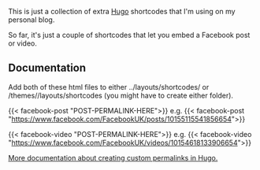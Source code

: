 This is just a collection of extra [Hugo](https://hugodocs.info/) shortcodes that I'm using on my personal blog.

So far, it's just a couple of shortcodes that let you embed a Facebook post or video.

## Documentation

Add both of these html files to either ../layouts/shortcodes/ or /themes/<THEME>/layouts/shortcodes (you might have to create either folder).

{{< facebook-post "POST-PERMALINK-HERE">}} e.g. {{< facebook-post "<https://www.facebook.com/FacebookUK/posts/10155115541856654>">}}

{{< facebook-video "POST-PERMALINK-HERE">}} e.g. {{< facebook-video "<https://www.facebook.com/FacebookUK/videos/10154618133906654>">}}

[More documentation about creating custom permalinks in Hugo.](https://hugodocs.info/templates/shortcode-templates/#creating-custom-shortcodes)
